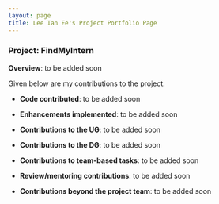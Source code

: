 ```yaml
---
layout: page
title: Lee Ian Ee's Project Portfolio Page
---
```


### Project: FindMyIntern

**Overview**: to be added soon

Given below are my contributions to the project.

* **Code contributed**: to be added soon

* **Enhancements implemented**: to be added soon

* **Contributions to the UG**: to be added soon

* **Contributions to the DG**: to be added soon

* **Contributions to team-based tasks**: to be added soon

* **Review/mentoring contributions**: to be added soon

* **Contributions beyond the project team**: to be added soon